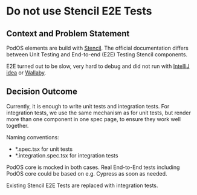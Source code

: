 # Do not use Stencil E2E Tests

## Context and Problem Statement

PodOS elements are build with [Stencil](https://stenciljs.com). The official
documentation differs between Unit Testing and End-to-end (E2E) Testing Stencil
components.

E2E turned out to be slow, very hard to debug and did not run with
[IntelliJ idea](https://www.jetbrains.com/de-de/idea/) or
[Wallaby](wallabyjs.com/).

## Decision Outcome

Currently, it is enough to write unit tests and integration tests. For
integration tests, we use the same mechanism as for unit tests, but render more
than one component in one spec page, to ensure they work well together.

Naming conventions:

 - *.spec.tsx for unit tests
 - *.integration.spec.tsx for integration tests

PodOS core is mocked in both cases. Real End-to-End tests including PodOS core
could be based on e.g. Cypress as soon as needed.

Existing Stencil E2E Tests are replaced with integration tests.
